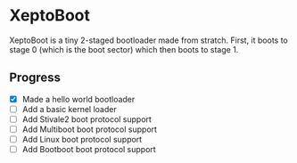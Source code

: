 # XeptoBoot
XeptoBoot is a tiny 2-staged bootloader made from stratch. First,
it boots to stage 0 (which is the boot sector) which then boots to
stage 1.

## Progress
- [X] Made a hello world bootloader
- [ ] Add a basic kernel loader
- [ ] Add Stivale2 boot protocol support
- [ ] Add Multiboot boot protocol support
- [ ] Add Linux boot protocol support
- [ ] Add Bootboot boot protocol support
